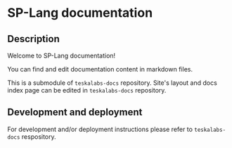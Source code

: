 # SP-Lang documentation

## Description

Welcome to SP-Lang documentation!

You can find and edit documentation content in markdown files.

This is a submodule of `teskalabs-docs` repository.
Site's layout and docs index page can be edited in `teskalabs-docs` repository.

## Development and deployment

For development and/or deployment instructions please refer to `teskalabs-docs` respository.
